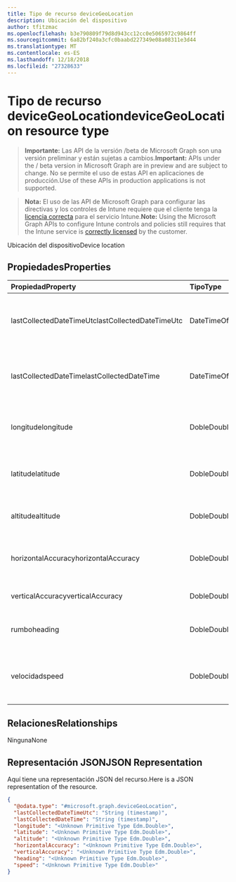 ```yaml
---
title: Tipo de recurso deviceGeoLocation
description: Ubicación del dispositivo
author: tfitzmac
ms.openlocfilehash: b3e790809f79d8d943cc12cc0e5065972c9864ff
ms.sourcegitcommit: 6a82bf240a3cfc0baabd227349e08a08311e3d44
ms.translationtype: MT
ms.contentlocale: es-ES
ms.lasthandoff: 12/18/2018
ms.locfileid: "27328633"
---
```

# <a name="devicegeolocation-resource-type"></a><span data-ttu-id="55145-103">Tipo de recurso deviceGeoLocation</span><span class="sxs-lookup"><span data-stu-id="55145-103">deviceGeoLocation resource type</span></span>

> <span data-ttu-id="55145-104">**Importante:** Las API de la versión /beta de Microsoft Graph son una versión preliminar y están sujetas a cambios.</span><span class="sxs-lookup"><span data-stu-id="55145-104">**Important:** APIs under the / beta version in Microsoft Graph are in preview and are subject to change.</span></span> <span data-ttu-id="55145-105">No se permite el uso de estas API en aplicaciones de producción.</span><span class="sxs-lookup"><span data-stu-id="55145-105">Use of these APIs in production applications is not supported.</span></span>

> <span data-ttu-id="55145-106">**Nota:** El uso de las API de Microsoft Graph para configurar las directivas y los controles de Intune requiere que el cliente tenga la [licencia correcta](https://go.microsoft.com/fwlink/?linkid=839381) para el servicio Intune.</span><span class="sxs-lookup"><span data-stu-id="55145-106">**Note:** Using the Microsoft Graph APIs to configure Intune controls and policies still requires that the Intune service is [correctly licensed](https://go.microsoft.com/fwlink/?linkid=839381) by the customer.</span></span>

<span data-ttu-id="55145-107">Ubicación del dispositivo</span><span class="sxs-lookup"><span data-stu-id="55145-107">Device location</span></span>
## <a name="properties"></a><span data-ttu-id="55145-108">Propiedades</span><span class="sxs-lookup"><span data-stu-id="55145-108">Properties</span></span>
|<span data-ttu-id="55145-109">Propiedad</span><span class="sxs-lookup"><span data-stu-id="55145-109">Property</span></span>|<span data-ttu-id="55145-110">Tipo</span><span class="sxs-lookup"><span data-stu-id="55145-110">Type</span></span>|<span data-ttu-id="55145-111">Descripción</span><span class="sxs-lookup"><span data-stu-id="55145-111">Description</span></span>|
|:---|:---|:---|
|<span data-ttu-id="55145-112">lastCollectedDateTimeUtc</span><span class="sxs-lookup"><span data-stu-id="55145-112">lastCollectedDateTimeUtc</span></span>|<span data-ttu-id="55145-113">DateTimeOffset</span><span class="sxs-lookup"><span data-stu-id="55145-113">DateTimeOffset</span></span>|<span data-ttu-id="55145-114">Hora en la que se registró la ubicación, con respecto a UTC</span><span class="sxs-lookup"><span data-stu-id="55145-114">Time at which location was recorded, relative to UTC</span></span>|
|<span data-ttu-id="55145-115">lastCollectedDateTime</span><span class="sxs-lookup"><span data-stu-id="55145-115">lastCollectedDateTime</span></span>|<span data-ttu-id="55145-116">DateTimeOffset</span><span class="sxs-lookup"><span data-stu-id="55145-116">DateTimeOffset</span></span>|<span data-ttu-id="55145-117">Hora en la que se registró la ubicación, con respecto a UTC</span><span class="sxs-lookup"><span data-stu-id="55145-117">Time at which location was recorded, relative to UTC</span></span>|
|<span data-ttu-id="55145-118">longitude</span><span class="sxs-lookup"><span data-stu-id="55145-118">longitude</span></span>|<span data-ttu-id="55145-119">Doble</span><span class="sxs-lookup"><span data-stu-id="55145-119">Double</span></span>|<span data-ttu-id="55145-120">Coordenadas de longitud de la ubicación del dispositivo</span><span class="sxs-lookup"><span data-stu-id="55145-120">Longitude coordinate of the device's location</span></span>|
|<span data-ttu-id="55145-121">latitude</span><span class="sxs-lookup"><span data-stu-id="55145-121">latitude</span></span>|<span data-ttu-id="55145-122">Doble</span><span class="sxs-lookup"><span data-stu-id="55145-122">Double</span></span>|<span data-ttu-id="55145-123">Coordenadas de latitud de la ubicación del dispositivo</span><span class="sxs-lookup"><span data-stu-id="55145-123">Latitude coordinate of the device's location</span></span>|
|<span data-ttu-id="55145-124">altitude</span><span class="sxs-lookup"><span data-stu-id="55145-124">altitude</span></span>|<span data-ttu-id="55145-125">Doble</span><span class="sxs-lookup"><span data-stu-id="55145-125">Double</span></span>|<span data-ttu-id="55145-126">Altitud, en metros por encima del nivel del mar</span><span class="sxs-lookup"><span data-stu-id="55145-126">Altitude, given in meters above sea level</span></span>|
|<span data-ttu-id="55145-127">horizontalAccuracy</span><span class="sxs-lookup"><span data-stu-id="55145-127">horizontalAccuracy</span></span>|<span data-ttu-id="55145-128">Doble</span><span class="sxs-lookup"><span data-stu-id="55145-128">Double</span></span>|<span data-ttu-id="55145-129">Precisión de longitud y latitud en metros</span><span class="sxs-lookup"><span data-stu-id="55145-129">Accuracy of longitude and latitude in meters</span></span>|
|<span data-ttu-id="55145-130">verticalAccuracy</span><span class="sxs-lookup"><span data-stu-id="55145-130">verticalAccuracy</span></span>|<span data-ttu-id="55145-131">Doble</span><span class="sxs-lookup"><span data-stu-id="55145-131">Double</span></span>|<span data-ttu-id="55145-132">Precisión de altitud en metros</span><span class="sxs-lookup"><span data-stu-id="55145-132">Accuracy of altitude in meters</span></span>|
|<span data-ttu-id="55145-133">rumbo</span><span class="sxs-lookup"><span data-stu-id="55145-133">heading</span></span>|<span data-ttu-id="55145-134">Doble</span><span class="sxs-lookup"><span data-stu-id="55145-134">Double</span></span>|<span data-ttu-id="55145-135">Rumbo en grados desde el norte geográfico</span><span class="sxs-lookup"><span data-stu-id="55145-135">Heading in degrees from true north</span></span>|
|<span data-ttu-id="55145-136">velocidad</span><span class="sxs-lookup"><span data-stu-id="55145-136">speed</span></span>|<span data-ttu-id="55145-137">Doble</span><span class="sxs-lookup"><span data-stu-id="55145-137">Double</span></span>|<span data-ttu-id="55145-138">La velocidad a la que se desplaza el dispositivo en metros por segundo</span><span class="sxs-lookup"><span data-stu-id="55145-138">Speed the device is traveling in meters per second</span></span>|

## <a name="relationships"></a><span data-ttu-id="55145-139">Relaciones</span><span class="sxs-lookup"><span data-stu-id="55145-139">Relationships</span></span>
<span data-ttu-id="55145-140">Ninguna</span><span class="sxs-lookup"><span data-stu-id="55145-140">None</span></span>
## <a name="json-representation"></a><span data-ttu-id="55145-141">Representación JSON</span><span class="sxs-lookup"><span data-stu-id="55145-141">JSON Representation</span></span>
<span data-ttu-id="55145-142">Aquí tiene una representación JSON del recurso.</span><span class="sxs-lookup"><span data-stu-id="55145-142">Here is a JSON representation of the resource.</span></span>
<!-- {
  "blockType": "resource",
  "@odata.type": "microsoft.graph.deviceGeoLocation"
}
-->
``` json
{
  "@odata.type": "#microsoft.graph.deviceGeoLocation",
  "lastCollectedDateTimeUtc": "String (timestamp)",
  "lastCollectedDateTime": "String (timestamp)",
  "longitude": "<Unknown Primitive Type Edm.Double>",
  "latitude": "<Unknown Primitive Type Edm.Double>",
  "altitude": "<Unknown Primitive Type Edm.Double>",
  "horizontalAccuracy": "<Unknown Primitive Type Edm.Double>",
  "verticalAccuracy": "<Unknown Primitive Type Edm.Double>",
  "heading": "<Unknown Primitive Type Edm.Double>",
  "speed": "<Unknown Primitive Type Edm.Double>"
}
```





